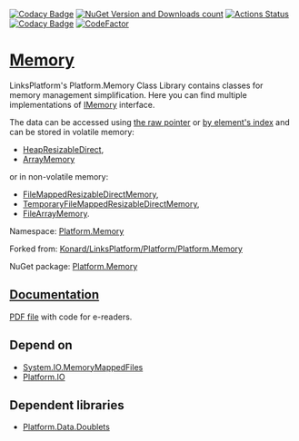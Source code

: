 [![Codacy Badge](https://api.codacy.com/project/badge/Grade/b50408b8bf1443c6900c4253449d9568)](https://app.codacy.com/gh/linksplatform/Memory?utm_source=github.com&utm_medium=referral&utm_content=linksplatform/Memory&utm_campaign=Badge_Grade_Settings)
[![NuGet Version and Downloads count](https://buildstats.info/nuget/Platform.Memory)](https://www.nuget.org/packages/Platform.Memory)
[![Actions Status](https://github.com/linksplatform/Memory/workflows/CD/badge.svg)](https://github.com/linksplatform/Memory/actions?workflow=CD)
[![Codacy Badge](https://api.codacy.com/project/badge/Grade/9aaabf24441141439ea8419c71484feb)](https://app.codacy.com/app/drakonard/Memory?utm_source=github.com&utm_medium=referral&utm_content=linksplatform/Memory&utm_campaign=Badge_Grade_Dashboard)
[![CodeFactor](https://www.codefactor.io/repository/github/linksplatform/memory/badge)](https://www.codefactor.io/repository/github/linksplatform/memory)

# [Memory](https://github.com/linksplatform/Memory)

LinksPlatform's Platform.Memory Class Library contains classes for memory management simplification. Here you can find multiple implementations of [IMemory](https://linksplatform.github.io/Memory/api/Platform.Memory.IMemory.html) interface.

The data can be accessed using [the raw pointer](https://linksplatform.github.io/Memory/api/Platform.Memory.IDirectMemory.html) or [by element's index](https://linksplatform.github.io/Memory/api/Platform.Memory.IArrayMemory-1.html) and can be stored in volatile memory:
* [HeapResizableDirect](https://linksplatform.github.io/Memory/api/Platform.Memory.HeapResizableDirectMemory.html),
* [ArrayMemory](https://linksplatform.github.io/Memory/api/Platform.Memory.ArrayMemory-1.html)

or in non-volatile memory:
* [FileMappedResizableDirectMemory](https://linksplatform.github.io/Memory/api/Platform.Memory.FileMappedResizableDirectMemory.html),
* [TemporaryFileMappedResizableDirectMemory](https://linksplatform.github.io/Memory/api/Platform.Memory.TemporaryFileMappedResizableDirectMemory.html),
* [FileArrayMemory](https://linksplatform.github.io/Memory/api/Platform.Memory.FileArrayMemory-1.html).

Namespace: [Platform.Memory](https://linksplatform.github.io/Memory/csharp/api/Platform.Memory.html)

Forked from: [Konard/LinksPlatform/Platform/Platform.Memory](https://github.com/Konard/LinksPlatform/tree/1af617ce19994e78e7ed5c980075c18f8f6cf7f9/Platform/Platform.Memory)

NuGet package: [Platform.Memory](https://www.nuget.org/packages/Platform.Memory)

## [Documentation](https://linksplatform.github.io/Memory)
[PDF file](https://linksplatform.github.io/Memory/csharp/Platform.Memory.pdf) with code for e-readers.

## Depend on
*   [System.IO.MemoryMappedFiles](https://www.nuget.org/packages/System.IO.MemoryMappedFiles)
*   [Platform.IO](https://github.com/linksplatform/IO)

## Dependent libraries
*   [Platform.Data.Doublets](https://github.com/linksplatform/Data.Doublets)
